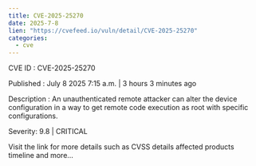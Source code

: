 ```yaml
--- 
title: CVE-2025-25270
date: 2025-7-8
lien: "https://cvefeed.io/vuln/detail/CVE-2025-25270"
categories:
  - cve
---
```


CVE ID : CVE-2025-25270

Published :  July 8
2025
7:15 a.m. | 3 hours
3 minutes ago

Description : An unauthenticated remote attacker can alter the device configuration in a way to get remote code execution as root with specific configurations.

Severity: 9.8 | CRITICAL

Visit the link for more details
such as CVSS details
affected products
timeline
and more...
